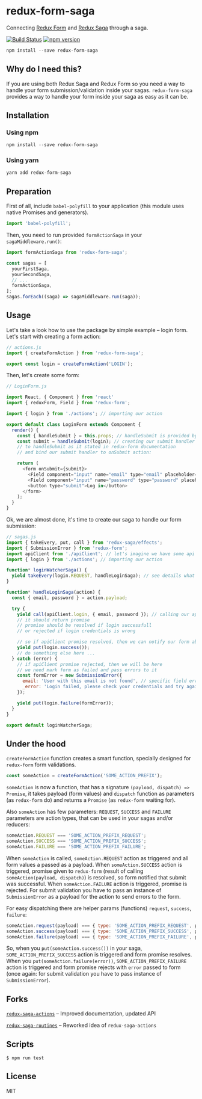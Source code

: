 # redux-form-saga
Connecting [Redux Form](https://github.com/erikras/redux-form) and [Redux Saga](https://github.com/yelouafi/redux-saga) through a saga.

[![Build Status](https://travis-ci.org/mhssmnn/redux-form-saga.svg)](https://travis-ci.org/mhssmnn/redux-form-saga) [![npm version](https://badge.fury.io/js/redux-form-saga.svg)](http://badge.fury.io/js/redux-form-saga)

```javascript
npm install --save redux-form-saga
```

## Why do I need this?

If you are using both Redux Saga and Redux Form so you need a way to handle your form submission/validation inside your sagas. `redux-form-saga` provides a way to handle your form inside your saga as easy as it can be.

## Installation

### Using npm
```javascript
npm install --save redux-form-saga
```

### Using yarn
```javascript
yarn add redux-form-saga
```

## Preparation

First of all, include `babel-polyfill` to your application (this module uses native Promises and generators).

```javascript
import 'babel-polyfill';
```

Then, you need to run provided `formActionSaga`  in your `sagaMiddleware.run()`:

```javascript
import formActionSaga from 'redux-form-saga';

const sagas = [
  yourFirstSaga,
  yourSecondSaga,
  // ...
  formActionSaga,
];
sagas.forEach((saga) => sagaMiddleware.run(saga));
```

## Usage

Let's take a look how to use the package by simple example – login form.
Let's start with creating a form action:

```javascript
// actions.js
import { createFormAction } from 'redux-form-saga';

export const login = createFormAction('LOGIN');
```

Then, let's create some form:

```javascript
// LoginForm.js

import React, { Component } from 'react'
import { reduxForm, Field } from 'redux-form';

import { login } from './actions'; // importing our action

export default class LoginForm extends Component {
  render() {
    const { handleSubmit } = this.props; // handleSubmit is provided by reduxForm
    const submit = handleSubmit(login); // creating our submit handler by passing our action
    // to handleSubmit as it stated in redux-form documentation
    // and bind our submit handler to onSubmit action:

    return (
      <form onSubmit={submit}>
        <Field component="input" name="email" type="email" placeholder="Email" />
        <Field component="input" name="password" type="password" placeholder="Password" />
        <button type="submit">Log in</button>
      </form>
    );
  }
}
```

Ok, we are almost done, it's time to create our saga to handle our form submission:

```javascript
// sagas.js
import { takeEvery, put, call } from 'redux-saga/effects';
import { SubmissionError } from 'redux-form';
import apiClient from './apiClient'; // let's imagine we have some api client
import { login } from './actions'; // importing our action

function* loginWatcherSaga() {
  yield takeEvery(login.REQUEST, handleLoginSaga); // see details what is REQUEST param below
}

function* handleLoginSaga(action) {
  const { email, password } = action.payload;

  try {
    yield call(apiClient.login, { email, password }); // calling our api method
    // it should return promise
    // promise should be resolved if login successfull
    // or rejected if login credentials is wrong

    // so if apiClient promise resolved, then we can notify our form about successful response
    yield put(login.success());
    // do something else here ...
  } catch (error) {
    // if apiClient promise rejected, then we will be here
    // we need mark form as failed and pass errors to it
    const formError = new SubmissionError({
      email: 'User with this email is not found', // specific field error
      _error: 'Login failed, please check your credentials and try again', // global form error
    });

    yield put(login.failure(formError));
  }
}

export default loginWatcherSaga;
```

## Under the hood

`createFormAction` function creates a smart function, specially designed for `redux-form` form validations.

```javascript
const someAction = createFormAction('SOME_ACTION_PREFIX');
```

`someAction` is now a function, that has a signature `(payload, dispatch) => Promise`, it takes payload (form values) and `dispatch` function as parameters (as `redux-form` do) and returns a `Promise` (as `redux-form` waiting for).

Also `someAction` has few parameters: `REQUEST`, `SUCCESS` and `FAILURE` parameters are action types, that can be used in your sagas and/or reducers:

```javascript
someAction.REQUEST === 'SOME_ACTION_PREFIX_REQUEST';
someAction.SUCCESS === 'SOME_ACTION_PREFIX_SUCCESS';
someAction.FAILURE === 'SOME_ACTION_PREFIX_FAILURE';
```

When `someAction` is called, `someAction.REQUEST` action as triggered and all form values a passed as a payload.
When `someAction.SUCCESS` action is triggered, promise given to `redux-form` (result of calling `someAction(payload, dispatch)`) is resolved, so form notified that submit was successful.
When `someAction.FAILURE` action is triggered, promise is rejected. For submit validation you have to pass an instance of `SubmissionError` as a payload for the action to send errors to the form.

For easy dispatching there are helper params (functions) `request`, `success`, `failure`:

```javascript
someAction.request(payload) === { type: 'SOME_ACTION_PREFIX_REQUEST', payload };
someAction.success(payload) === { type: 'SOME_ACTION_PREFIX_SUCCESS', payload };
someAction.failure(payload) === { type: 'SOME_ACTION_PREFIX_FAILURE', payload };
```

So, when you `put(someAction.success())` in your saga, `SOME_ACTION_PREFIX_SUCCESS` action is triggered and form promise resolves. When you `put(someAction.failure(error))`, `SOME_ACTION_PREFIX_FAILURE` action is triggered and form promise rejects with `error` passed to form (once again: for submit validation you have to pass instance of `SubmissionError`).

## Forks
[`redux-saga-actions`](https://github.com/afitiskin/redux-saga-actions) – Improved documentation, updated API

[`redux-saga-routines`](https://github.com/afitiskin/redux-saga-routines) – Reworked idea of `redux-saga-actions`

## Scripts

```
$ npm run test
```

## License

MIT
